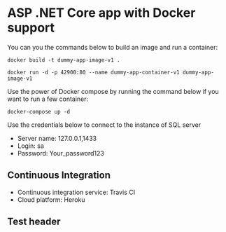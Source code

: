 # ASP .NET Core app with Docker support
You can you the commands below to build an image and run a container:

`docker build -t dummy-app-image-v1 .`

`docker run -d -p 42900:80 --name dummy-app-container-v1 dummy-app-image-v1`

Use the power of Docker compose by running the command below if you want to run a few container:

`docker-compose up -d`

Use the credentials below to connect to the instance of SQL server
- Server name: 127.0.0.1,1433
- Login: sa
- Password: Your_password123

## Continuous Integration
- Continuous integration service: Travis CI
- Cloud platform: Heroku

## Test header